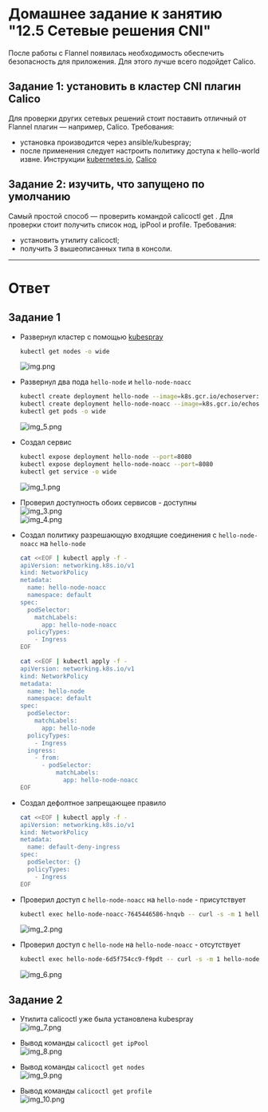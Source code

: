 # Домашнее задание к занятию "12.5 Сетевые решения CNI"
После работы с Flannel появилась необходимость обеспечить безопасность для приложения. Для этого лучше всего подойдет Calico.
## Задание 1: установить в кластер CNI плагин Calico
Для проверки других сетевых решений стоит поставить отличный от Flannel плагин — например, Calico. Требования: 
* установка производится через ansible/kubespray;
* после применения следует настроить политику доступа к hello-world извне. Инструкции [kubernetes.io](https://kubernetes.io/docs/concepts/services-networking/network-policies/), [Calico](https://docs.projectcalico.org/about/about-network-policy)

## Задание 2: изучить, что запущено по умолчанию
Самый простой способ — проверить командой calicoctl get <type>. Для проверки стоит получить список нод, ipPool и profile.
Требования: 
* установить утилиту calicoctl;
* получить 3 вышеописанных типа в консоли.

---

# Ответ

## Задание 1

- Развернул кластер с помощью [kubespray](12-kubernetes-05-cni/kubespray/inventory/netology-cluster/inventory.ini)
    ```bash
    kubectl get nodes -o wide
    ```  
    ![img.png](12-kubernetes-05-cni/img/img.png)  

- Развернул два пода `hello-node` и `hello-node-noacc`
    ```bash
    kubectl create deployment hello-node --image=k8s.gcr.io/echoserver:1.4 --replicas=2
    kubectl create deployment hello-node-noacc --image=k8s.gcr.io/echoserver:1.4 --replicas=2
    kubectl get pods -o wide
    ```  
    ![img_5.png](12-kubernetes-05-cni/img/img_5.png)  

- Создал сервис
    ```bash
    kubectl expose deployment hello-node --port=8080
    kubectl expose deployment hello-node-noacc --port=8080
    kubectl get service -o wide
    ```  
    ![img_1.png](12-kubernetes-05-cni/img/img_1.png)  

- Проверил доступность обоих сервисов - доступны  
    ![img_3.png](12-kubernetes-05-cni/img/img_3.png)  
    ![img_4.png](12-kubernetes-05-cni/img/img_4.png)  

- Создал политику разрешающую входящие соединения с `hello-node-noacc` на `hello-node`  
  ```bash
  cat <<EOF | kubectl apply -f -
  apiVersion: networking.k8s.io/v1
  kind: NetworkPolicy
  metadata:
    name: hello-node-noacc
    namespace: default
  spec:
    podSelector:
      matchLabels:
        app: hello-node-noacc
    policyTypes:
      - Ingress
  EOF
  ```
  ```bash
  cat <<EOF | kubectl apply -f -
  apiVersion: networking.k8s.io/v1
  kind: NetworkPolicy
  metadata:
    name: hello-node
    namespace: default
  spec:
    podSelector:
      matchLabels:
        app: hello-node
    policyTypes:
      - Ingress
    ingress:
      - from:
        - podSelector:
            matchLabels:
              app: hello-node-noacc
  EOF
  ```

- Создал дефолтное запрещающее правило
  ```bash
  cat <<EOF | kubectl apply -f -
  apiVersion: networking.k8s.io/v1
  kind: NetworkPolicy
  metadata:
    name: default-deny-ingress
  spec:
    podSelector: {}
    policyTypes:
      - Ingress
  EOF
  ```  

- Проверил доступ с `hello-node-noacc` на `hello-node` - присутствует  
  ```bash
  kubectl exec hello-node-noacc-7645446586-hnqvb -- curl -s -m 1 hello-node:8080
  ```  
  ![img_2.png](12-kubernetes-05-cni/img/img_2.png)  

- Проверил доступ с `hello-node` на `hello-node-noacc` - отсутствует
  ```bash
  kubectl exec hello-node-6d5f754cc9-f9pdt -- curl -s -m 1 hello-node-noacc:8080
  ```  
  ![img_6.png](12-kubernetes-05-cni/img/img_6.png)  

## Задание 2

- Утилита calicoctl уже была установлена kubespray  
  ![img_7.png](12-kubernetes-05-cni/img/img_7.png)

- Вывод команды `calicoctl get ipPool`   
  ![img_8.png](12-kubernetes-05-cni/img/img_8.png)  

- Вывод команды `calicoctl get nodes`  
  ![img_9.png](12-kubernetes-05-cni/img/img_9.png)  

- Вывод команды `calicoctl get profile`  
  ![img_10.png](12-kubernetes-05-cni/img/img_10.png)
